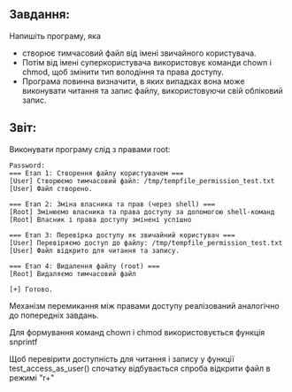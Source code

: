 ## Завдання:
Напишіть програму, яка 
- створює тимчасовий файл від імені звичайного користувача. 
- Потім від імені суперкористувача використовує команди chown і chmod, щоб змінити тип володіння та права доступу.
- Програма повинна визначити, в яких випадках вона може виконувати читання та запис файлу, використовуючи свій обліковий запис.

## Звіт:
Виконувати програму слід з правами root:
```
Password:
=== Етап 1: Створення файлу користувачем ===
[User] Створюємо тимчасовий файл: /tmp/tempfile_permission_test.txt
[User] Файл створено.

=== Етап 2: Зміна власника та прав (через shell) ===
[Root] Змінюємо власника та права доступу за допомогою shell-команд
[Root] Власник і права доступу змінені успішно

=== Етап 3: Перевірка доступу як звичайний користувач ===
[User] Перевіряємо доступ до файлу: /tmp/tempfile_permission_test.txt
[User] Файл відкрито для читання та запису.

=== Етап 4: Видалення файлу (root) ===
[Root] Видаляємо тимчасовий файл

[+] Готово.
```

Механізм перемикання між правами доступу реалізований аналогічно до попередніх завдань.

Для формування команд chown і chmod використовується функція snprintf 

Щоб перевірити доступність для читання і запису у функції test_access_as_user() спочатку відбувається спроба відкрити файл в режимі "r+"